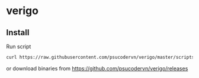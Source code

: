 # verigo

## Install
Run script
```sh
curl https://raw.githubusercontent.com/psucodervn/verigo/master/scripts/install.sh > /tmp/install.sh && sh /tmp/install.sh
``` 
or download binaries from https://github.com/psucodervn/verigo/releases
